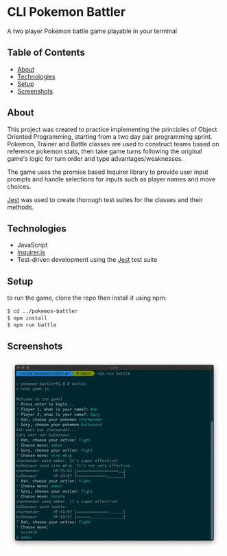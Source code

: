 # CLI Pokemon Battler

A two player Pokemon battle game playable in your terminal

## Table of Contents

- [About](#about)
- [Technologies](#technologies)
- [Setup](#setup)
- [Screenshots](#screenshots)

## About

This project was created to practice implementing the principles of Object Oriented Programming, starting from a two day pair programming sprint. Pokemon, Trainer and Battle classes are used to construct teams based on reference pokemon stats, then take game turns following the original game's logic for turn order and type advantages/weaknesses.

The game uses the promise based Inquirer library to provide user input prompts and handle selections for inputs such as player names and move choices.

[Jest](https://jestjs.io/) was used to create thorough test suites for the classes and their methods.

## Technologies

- JavaScript
- [Inquirer.js](https://www.npmjs.com/package/inquirer)
- Test-driven development using the [Jest](https://jestjs.io/) test suite

## Setup

to run the game, clone the repo then install it using npm:

```
$ cd ../pokemon-battler
$ npm install
$ npm run battle
```

## Screenshots

<img src="assets/screenshot.png" width= 500px>
